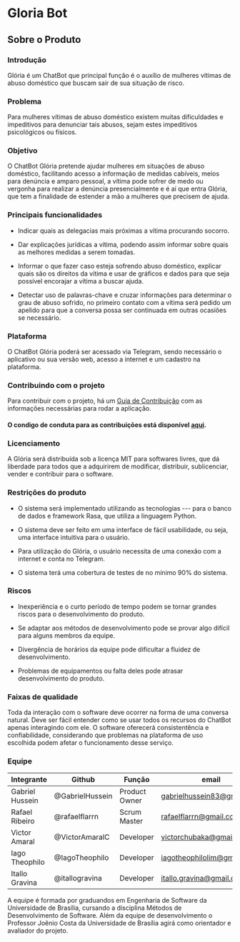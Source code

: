 
# Gloria Bot

## Sobre o Produto

### Introdução

Glória é um ChatBot que principal função é o auxílio de mulheres vítimas de abuso doméstico que buscam sair de sua situação de risco.

### Problema

Para mulheres vítimas de abuso doméstico existem muitas dificuldades e impeditivos para denunciar tais abusos, sejam estes impeditivos psicológicos ou físicos.

### Objetivo

O ChatBot Glória pretende ajudar mulheres em situações de abuso doméstico, facilitando acesso a informação de medidas cabíveis, meios para denúncia e amparo pessoal, a vítima pode sofrer de medo ou vergonha para realizar a denúncia presencialmente e é aí que entra Glória, que tem a finalidade de estender a mão a mulheres que precisem de ajuda.

### Principais funcionalidades

   - Indicar quais as delegacias mais próximas a vítima procurando socorro.

   - Dar explicações jurídicas a vítima, podendo assim informar sobre quais as melhores medidas a serem tomadas.

   - Informar o que fazer caso esteja sofrendo abuso doméstico, explicar quais são os direitos da vítima e usar de gráficos e dados para que seja possível encorajar a vítima a buscar ajuda.

   - Detectar uso de palavras-chave e cruzar informações para determinar o grau de abuso sofrido, no primeiro contato com a vítima será pedido um apelido para que a conversa possa ser continuada em outras ocasiões se necessário.

### Plataforma

O ChatBot Glória poderá ser acessado via Telegram, sendo necessário o aplicativo ou sua versão web, acesso a internet e um cadastro na plataforma.

### Contribuindo com o projeto

Para contribuir com o projeto, há um [Guia de Contribuição](https://github.com/fga-eps-mds/2019.2-GloriaBot/blob/master/CONTRIBUTING.md "Contributing") com as informações necessárias para rodar a aplicação. 

#### O condigo de conduta para as contribuições está disponível [aqui](https://github.com/fga-eps-mds/2019.2-GloriaBot/blob/master/CODE_OF_CONDUCT.md "Code of Conduct").

### Licenciamento

A Glória será distribuída sob a licença MIT para softwares livres, que dá liberdade para todos que a adquirirem de modificar, distribuir, sublicenciar, vender e contribuir para o software.

### Restrições do produto

   - O sistema será implementado utilizando as tecnologias --- para o banco de dados e framework Rasa, que utiliza a linguagem Python.

   - O sistema deve ser feito em uma interface de fácil usabilidade, ou seja, uma interface intuitiva para o usuário.

   - Para utilização do Glória, o usuário necessita de uma conexão com a internet e conta no Telegram.

   - O sistema terá uma cobertura de testes de no mínimo 90% do sistema.

### Riscos

   - Inexperiência e o curto período de tempo podem se tornar grandes riscos para o desenvolvimento do produto.

   - Se adaptar aos métodos de desenvolvimento pode se provar algo difícil para alguns membros da equipe.

   - Divergência de horários da equipe pode dificultar a fluidez de desenvolvimento.

   - Problemas de equipamentos ou falta deles pode atrasar desenvolvimento do produto.

### Faixas de qualidade

Toda da interação com o software deve ocorrer na forma de uma conversa natural. Deve ser fácil entender como se usar todos os recursos do ChatBot apenas interagindo com ele. O software oferecerá consistentência e confiabilidade, considerando que problemas na plataforma de uso escolhida podem afetar o funcionamento desse serviço.

### Equipe

**Integrante** | **Github** | **Função** | **email** 
---------------|------------|------------|-----------
Gabriel Hussein| @GabrielHussein | Product Owner | gabrielhussein83@gmail.com
Rafael Ribeiro| @rafaelflarrn | Scrum Master | rafaelflarrn@gmail.com
Victor Amaral | @VictorAmaralC | Developer | victorchubaka@gmail.com
Iago Theophilo | @IagoTheophilo | Developer | iagotheophilolim@gmail.com
Itallo Gravina | @itallogravina | Developer | itallo.gravina@gmail.com

A equipe é formada por graduandos em Engenharia de Software da Universidade de Brasília, cursando a disciplina Métodos de Desenvolvimento de Software. Além da equipe de desenvolvimento o Professor Joênio Costa da Universidade de Brasília agirá como orientador e avaliador do projeto.
